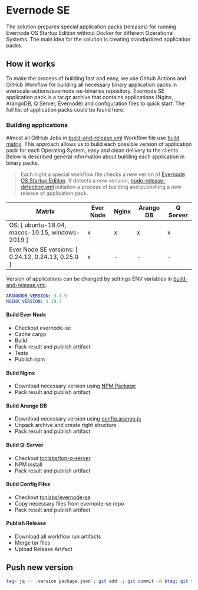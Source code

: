 # Evernode SE

The solution prepares special application packs (releases) for running Evernode OS Startup Edition without Docker for different Operational Systems. The main idea for the solution is creating standardized application packs.

## How it works

To make the process of building fast and easy, we use Github Actions and GitHub Workflow for building all necessary binary application packs in everscale-actions/evernode-se-binaries repository. Evernode SE application pack is a tar.gz archive that contains applications (Nginx, ArangoDB, Q Server, Evernode) and configuration files to quick start. The full list of application packs could be found here. 

### Building applications

Almost all GitHub Jobs in [build-and-release.yml](https://github.com/everscale-actions/evernode-se-binaries/blob/main/.github/workflows/build-and-release.yml) Workflow file use [build matrix](https://docs.github.com/en/actions/learn-github-actions/managing-complex-workflows#using-a-build-matrix). This approach allows us to build each possible version of application pack for each Operating System, easy and clean delivery to the clients. Below is described general information about building each application in binary packs.

> Each night a special workflow file checks a new verion of [Evernode OS Startup Edition](https://github.com/tonlabs/evernode-se). If detects a new verision, [node-release-detection.yml](https://github.com/everscale-actions/evernode-se-binaries/blob/main/.github/workflows/node-release-detection.yml) initiation a process of building and publishing a new release of application pack.

| Matrix                                              | Ever Node | Nginx | Arango DB | Q Server |
| --------------------------------------------------- | --------- | ----- | --------- | -------- |
| OS: [ ubuntu-18.04, macos-10.15, windows-2019 ]     | x         | x     | x         | x        |
| Ever Node SE versions: [ 0.24.12, 0.24.13, 0.25.0 ] | x         | -     | -         | -        |

Version of applications can be changed by settings ENV variables in [build-and-release.yml](https://github.com/everscale-actions/evernode-se-binaries/blob/main/.github/workflows/build-and-release.yml). 

```yml
ARANGODB_VERSION: 3.7.9
NGINX_VERSION: 1.19.7
```

#### Build Ever Node

- Checkout evernode-se
- Cache cargo
- Build
- Pack result and publish artifact
- Tests
- Publish npm

#### Build Nginx

- Download necessary version using [NPM Package](https://github.com/everscale-actions/evernode-se-binaries/tree/main/nginx)
- Pack result and publish artifact

#### Build Arango DB

- Download necessary version using [config.arango.js](https://github.com/everscale-actions/evernode-se-binaries/blob/main/config.arangodb.js)
- Unpack archive and create right structure
- Pack result and publish artifact

#### Build Q-Server

- Checkout [tonlabs/ton-q-server](https://github.com/tonlabs/ton-q-server)
- NPM install
- Pack result and publish artifact

#### Build Config Files

- Checkout [tonlabs/evernode-se](https://github.com/tonlabs/evernode-se)
- Copy necessary files from evernode-se repo
- Pack result and publish artifact

#### Publish Release

- Download all workflow run artifacts
- Merge tar files
- Upload Release Artifact


## Push new version
```sh
tag=`jq -r .version package.json`; git add .; git commit -m $tag; git tag $tag -f; git push -f origin $tag; git push
```